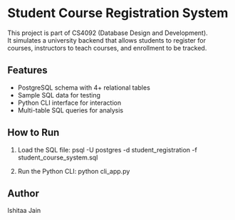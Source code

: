 # Student Course Registration System

This project is part of CS4092 (Database Design and Development).  
It simulates a university backend that allows students to register for courses, instructors to teach courses, and enrollment to be tracked.

## Features
- PostgreSQL schema with 4+ relational tables
- Sample SQL data for testing
- Python CLI interface for interaction
- Multi-table SQL queries for analysis

## How to Run
1. Load the SQL file:
psql -U postgres -d student_registration -f student_course_system.sql

2. Run the Python CLI:
python cli_app.py

## Author
Ishitaa Jain
